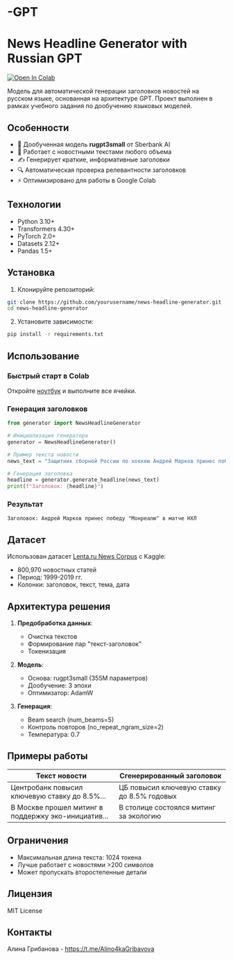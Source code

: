# -GPT

# News Headline Generator with Russian GPT

[![Open In Colab](https://colab.research.google.com/assets/colab-badge.svg)](https://colab.research.google.com/drive/1RQkf73RxAjsxBHaLeQUqWb0tgfLZ6myO?usp=sharing)

Модель для автоматической генерации заголовков новостей на русском языке, основанная на архитектуре GPT. Проект выполнен в рамках учебного задания по дообучению языковых моделей.

## Особенности

- 🚀 Дообученная модель **rugpt3small** от Sberbank AI
- 📰 Работает с новостными текстами любого объема
- ✍️ Генерирует краткие, информативные заголовки
- 🔍 Автоматическая проверка релевантности заголовков
- ⚡ Оптимизировано для работы в Google Colab

## Технологии

- Python 3.10+
- Transformers 4.30+
- PyTorch 2.0+
- Datasets 2.12+
- Pandas 1.5+

## Установка

1. Клонируйте репозиторий:
```bash
git clone https://github.com/yourusername/news-headline-generator.git
cd news-headline-generator
```

2. Установите зависимости:
```bash
pip install -r requirements.txt
```

## Использование

### Быстрый старт в Colab
Откройте [ноутбук]([https://colab.research.google.com/github/yourusername/reponame/blob/main/news_headline_generator.ipynb](https://colab.research.google.com/drive/1RQkf73RxAjsxBHaLeQUqWb0tgfLZ6myO?usp=sharing)) и выполните все ячейки.

### Генерация заголовков
```python
from generator import NewsHeadlineGenerator

# Инициализация генератора
generator = NewsHeadlineGenerator()

# Пример текста новости
news_text = "Защитник сборной России по хоккею Андрей Марков принес победу..."

# Генерация заголовка
headline = generator.generate_headline(news_text)
print(f"Заголовок: {headline}")
```

### Результат
```
Заголовок: Андрей Марков принес победу "Монреалю" в матче НХЛ
```

## Датасет
Использован датасет [Lenta.ru News Corpus](https://www.kaggle.com/datasets/yutkin/corpus-of-russian-news-articles-from-lenta) с Kaggle:
- 800,970 новостных статей
- Период: 1999-2019 гг.
- Колонки: заголовок, текст, тема, дата

## Архитектура решения
1. **Предобработка данных**:
   - Очистка текстов
   - Формирование пар "текст-заголовок"
   - Токенизация

2. **Модель**:
   - Основа: rugpt3small (355M параметров)
   - Дообучение: 3 эпохи
   - Оптимизатор: AdamW

3. **Генерация**:
   - Beam search (num_beams=5)
   - Контроль повторов (no_repeat_ngram_size=2)
   - Температура: 0.7

## Примеры работы
| Текст новости | Сгенерированный заголовок |
|---------------|--------------------------|
| Центробанк повысил ключевую ставку до 8.5%... | ЦБ повысил ключевую ставку до 8.5% годовых |
| В Москве прошел митинг в поддержку эко-инициатив... | В столице состоялся митинг за экологию |

## Ограничения
- Максимальная длина текста: 1024 токена
- Лучше работает с новостями >200 символов
- Может пропускать второстепенные детали

## Лицензия
MIT License

## Контакты
Алина Грибанова - https://t.me/Alino4kaGribavova
```
 
